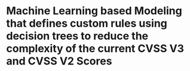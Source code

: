 # Machine Learning based Modeling that defines custom rules using decision trees to reduce the complexity of the current CVSS V3 and CVSS V2 Scores 

